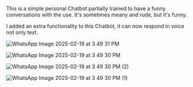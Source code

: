 This is a simple personal Chatbot partially trained to have a funny conversations with the use. It's sometimes meany and rude, but it's funny.

I added an extra functionality to this Chatbot, it can now respond in voice not only text.

![WhatsApp Image 2025-02-19 at 3 49 31 PM](https://github.com/user-attachments/assets/944a2406-c952-4060-80a2-ce19ad1143bb)

![WhatsApp Image 2025-02-19 at 3 49 30 PM](https://github.com/user-attachments/assets/226789ee-7ae3-4d68-83f1-f7cd0c080442)

![WhatsApp Image 2025-02-19 at 3 49 30 PM (2)](https://github.com/user-attachments/assets/86eb9a0b-acd6-4a90-9000-6bd968a87712)

![WhatsApp Image 2025-02-19 at 3 49 30 PM (1)](https://github.com/user-attachments/assets/3a4f8315-0303-4383-ba68-d0f0c1cfca8c)
